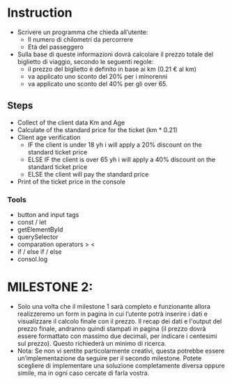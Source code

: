 # Instruction
- Scrivere un programma che chieda all’utente:
    - Il numero di chilometri da percorrere
    - Età del passeggero 
- Sulla base di queste informazioni dovrà calcolare il prezzo totale del biglietto di viaggio, secondo le seguenti regole:
    - il prezzo del biglietto è definito in base ai km (0.21 € al km)
    - va applicato uno sconto del 20% per i minorenni
    - va applicato uno sconto del 40% per gli over 65.

## Steps
- Collect of the client data Km and Age
- Calculate of the standard price for the ticket (km * 0.21)
- Client age verification
    - IF the client is under 18 yh i will apply a 20% discount on the standard ticket price
    - ELSE IF the client is over 65 yh i will apply a 40% discount on the standard ticket price
    - ELSE the client will pay the standard price
- Print of the ticket price in the console

### Tools
- button and input tags
- const / let
- getElementById
- querySelector
- comparation operators > <
- if / else if / else
- consol.log

# MILESTONE 2:
- Solo una volta che il milestone 1 sarà completo e funzionante allora realizzeremo un form in pagina in cui l’utente potrà inserire i dati e visualizzare il calcolo finale con il prezzo. Il recap dei dati e l'output del prezzo finale, andranno quindi stampati in pagina (il prezzo dovrà essere formattato con massimo due decimali, per indicare i centesimi sul prezzo). Questo richiederà un minimo di ricerca.
- Nota: Se non vi sentite particolarmente creativi, questa potrebbe essere un’implementazione da seguire per il secondo milestone. Potete scegliere di implementare una soluzione completamente diversa oppure simile, ma in ogni caso cercate di farla vostra.